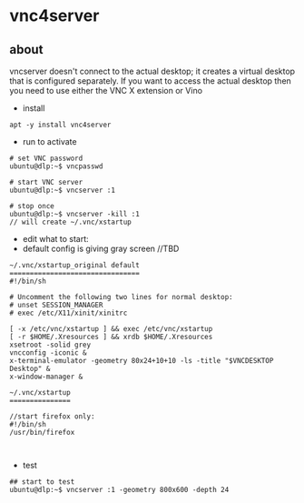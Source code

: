 # vnc4server

## about
vncserver doesn't connect to the actual desktop; it creates a virtual desktop that is configured separately. If you want to access the actual desktop then you need to use either the VNC X extension or Vino

* install
```
apt -y install vnc4server
```

* run to activate
```
# set VNC password
ubuntu@dlp:~$ vncpasswd

# start VNC server
ubuntu@dlp:~$ vncserver :1

# stop once
ubuntu@dlp:~$ vncserver -kill :1
// will create ~/.vnc/xstartup
```

* edit what to start:
* default config is giving gray screen //TBD

```
~/.vnc/xstartup_original default
================================
#!/bin/sh

# Uncomment the following two lines for normal desktop:
# unset SESSION_MANAGER
# exec /etc/X11/xinit/xinitrc

[ -x /etc/vnc/xstartup ] && exec /etc/vnc/xstartup
[ -r $HOME/.Xresources ] && xrdb $HOME/.Xresources
xsetroot -solid grey
vncconfig -iconic &
x-terminal-emulator -geometry 80x24+10+10 -ls -title "$VNCDESKTOP Desktop" &
x-window-manager &

```



```
~/.vnc/xstartup
===============

//start firefox only:
#!/bin/sh
/usr/bin/firefox



```

* test
```
## start to test
ubuntu@dlp:~$ vncserver :1 -geometry 800x600 -depth 24
```
